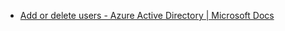 - [Add or delete users - Azure Active Directory | Microsoft Docs](https://docs.microsoft.com/en-us/azure/active-directory/fundamentals/add-users-azure-active-directory)

